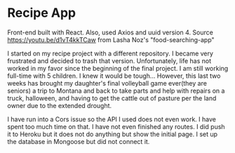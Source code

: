 # Recipe App

Front-end built with React. Also, used Axios and uuid version 4.
Source https://youtu.be/d1vT4kkTCaw from Lasha Noz's "food-searching-app"

I started on my recipe project with a different repository. I became very frustrated and decided to trash that version. Unfortunately, life has not worked in my favor since the beginning of the final project. I am still working full-time with 5 children. I knew it would be tough... However, this last two weeks has brought my daughter's final volleyball game ever(they are seniors) a trip to Montana and back to take parts and help with repairs on a truck, halloween, and having to get the cattle out of pasture per the land owner due to the extended drought.

I have run into a Cors issue so the API I used does not even work. I have spent too much time on that. I have not even finished any routes. I did push it to Heroku but it does not do anything but show the initial page. I set up the database in Mongoose but did not connect it.
